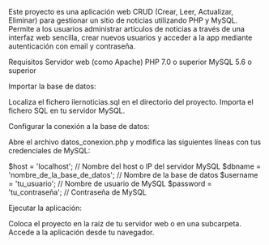 Este proyecto es una aplicación web CRUD (Crear, Leer, Actualizar, Eliminar) para gestionar un sitio de noticias utilizando PHP y MySQL. Permite a los usuarios administrar artículos de noticias a través de una interfaz web sencilla, crear nuevos usuarios y acceder a la app mediante autenticación con email y contraseña.

Requisitos
Servidor web (como Apache)
PHP 7.0 o superior
MySQL 5.6 o superior

Importar la base de datos:

Localiza el fichero ilernoticias.sql en el directorio del proyecto.
Importa el fichero SQL en tu servidor MySQL.

Configurar la conexión a la base de datos:

Abre el archivo datos_conexion.php y modifica las siguientes líneas con tus credenciales de MySQL:

$host = 'localhost'; // Nombre del host o IP del servidor MySQL
$dbname = 'nombre_de_la_base_de_datos'; // Nombre de la base de datos
$username = 'tu_usuario'; // Nombre de usuario de MySQL
$password = 'tu_contraseña'; // Contraseña de MySQL


Ejecutar la aplicación:

Coloca el proyecto en la raíz de tu servidor web o en una subcarpeta.
Accede a la aplicación desde tu navegador.


